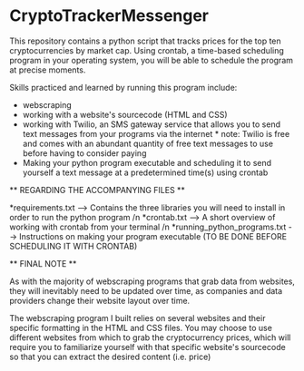 # CryptoTrackerMessenger

This repository contains a python script that tracks prices for the top ten cryptocurrencies by market cap. Using crontab, a time-based scheduling program in your operating system, you will be able to schedule the program at precise moments.

Skills practiced and learned by running this program include:
* webscraping
* working with a website's sourcecode (HTML and CSS)
* working with Twilio, an SMS gateway service that allows you to send text messages from your programs via the internet
        * note: Twilio is free and comes with an abundant quantity of free text messages to use before having to consider paying
* Making your python program executable and scheduling it to send yourself a text message at a predetermined time(s) using crontab


** REGARDING THE ACCOMPANYING FILES **

*requirements.txt            --> Contains the three libraries you will need to install in order to run the python program /n
*crontab.txt                 --> A short overview of working with crontab from your terminal /n
*running_python_programs.txt --> Instructions on making your program executable (TO BE DONE BEFORE SCHEDULING IT WITH CRONTAB)



** FINAL NOTE **

As with the majority of webscraping programs that grab data from websites, they will inevitably need to be updated over time, 
as companies and data providers change their website layout over time.

The webscraping program I built relies on several websites and their specific formatting in the HTML and CSS files. You may choose to use different websites from which to grab the cryptocurrency prices, which will require you to familiarize yourself with that specific website's sourcecode so that you can extract the desired content (i.e. price)

